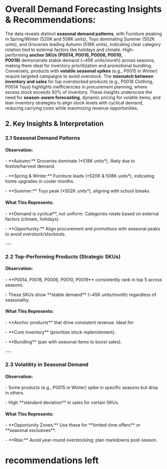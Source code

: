 # Overall Demand Forecasting Insights & Recommendations:


The data reveals distinct **seasonal demand patterns**, with Furniture peaking in Spring/Winter (520K and 508K units), Toys dominating Summer (502K units), and Groceries leading Autumn (518K units), indicating clear category rotation tied to external factors like holidays and climate. High-performing **anchor SKUs (P0014, P0016, P0006, P0010, P0019)** demonstrate stable demand (~45K units/month) across seasons, making them ideal for inventory prioritization and promotional bundling. Conversely, products with **volatile seasonal spikes** (e.g., P0015 in Winter) require targeted campaigns to avoid overstock. The **mismatch between inventory and sales** for top overstocked products (e.g., P0018 Clothing, P0014 Toys) highlights inefficiencies in procurement planning, where excess stock exceeds 50% of inventory. These insights underscore the need for **season-aware forecasting**, dynamic pricing for volatile items, and lean inventory strategies to align stock levels with cyclical demand, reducing carrying costs while maximizing revenue opportunities.








## 2. Key Insights & Interpretation

### 2.1 Seasonal Demand Patterns

#### Observation:

\- \*\*Autumn:\*\* Groceries dominate (\*518K units\*), likely due to festive/harvest demand.

\- \*\*Spring & Winter:\*\* Furniture leads (\*520K & 508K units\*), indicating home upgrades in cooler months.

\- \*\*Summer:\*\* Toys peak (\*502K units\*), aligning with school breaks.

#### What This Represents:

\- \*\*Demand is cyclical\*\*, not uniform. Categories rotate based on external factors (climate, holidays).

\- \*\*Opportunity:\*\* Align procurement and promotions with seasonal peaks to avoid overstock/stockouts.

\---

### 2.2 Top-Performing Products (Strategic SKUs)

#### Observation:

\- \*\*P0014, P0016, P0006, P0010, P0019\*\* consistently rank in top 5 across seasons.

\- These SKUs show \*\*stable demand\*\* (~45K units/month) regardless of seasonality.

#### What This Represents:

\- \*\*Anchor products\*\* that drive consistent revenue. Ideal for:

\- \*\*Core inventory\*\* (prioritize stock replenishment).

\- \*\*Bundling\*\* (pair with seasonal items to boost sales).

\---

### 2.3 Volatility in Seasonal Demand

#### Observation:

\- Some products (e.g., P0015 in Winter) spike in specific seasons but drop in others.

\- High \*\*standard deviation\*\* in sales for certain SKUs.

#### What This Represents:

\- \*\*Opportunity Zones:\*\* Use these for \*\*limited-time offers\*\* or \*\*seasonal exclusives\*\*.

\- \*\*Risk:\*\* Avoid year-round overstocking; plan markdowns post-season.

# recommendations left






